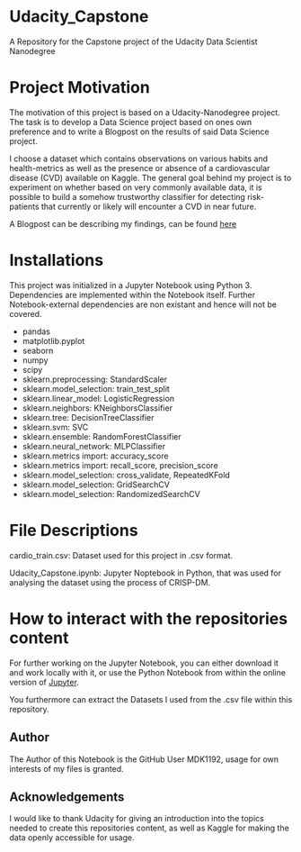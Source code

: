 # Udacity_Capstone
A Repository for the Capstone project of the Udacity Data Scientist Nanodegree

# Project Motivation
The motivation of this project is based on a Udacity-Nanodegree project. The task is to develop a Data Science project based on ones own preference and to write a Blogpost on the results of said Data Science project. 

I choose a dataset which contains observations on various habits and health-metrics as well as the presence or absence of a cardiovascular disease (CVD) available on Kaggle. The general goal behind my project is to experiment on whether based on very commonly available data, it is possible to build a somehow trustworthy classifier for detecting risk-patients that currently or likely will encounter a CVD in near future.

A Blogpost can be describing my findings, can be found [here](https://medium.com/@mdk_57697/efforts-made-in-creating-a-generalized-classifier-for-cardiovascular-diseases-1927c1c6952)

# Installations
This project was initialized in a Jupyter Notebook using Python 3. Dependencies are implemented within the Notebook itself. 
Further Notebook-external dependencies are non existant and hence will not be covered.

- pandas 
- matplotlib.pyplot 
- seaborn 
- numpy
- scipy
- sklearn.preprocessing: StandardScaler
- sklearn.model_selection: train_test_split
- sklearn.linear_model: LogisticRegression
- sklearn.neighbors: KNeighborsClassifier
- sklearn.tree: DecisionTreeClassifier
- sklearn.svm: SVC
- sklearn.ensemble: RandomForestClassifier
- sklearn.neural_network: MLPClassifier
- sklearn.metrics import: accuracy_score
- sklearn.metrics import: recall_score, precision_score
- sklearn.model_selection: cross_validate, RepeatedKFold
- sklearn.model_selection: GridSearchCV
- sklearn.model_selection: RandomizedSearchCV

# File Descriptions

cardio_train.csv: Dataset used for this project in .csv format.

Udacity_Capstone.ipynb: Jupyter Noptebook in Python, that was used for analysing the dataset using the process of CRISP-DM.

# How to interact with the repositories content

For further working on the Jupyter Notebook, you can either download it and work locally with it, or use the Python Notebook from within the online version of [Jupyter](https://jupyter.org/try).

You furthermore can extract the Datasets I used from the .csv file within this repository.

## Author
The Author of this Notebook is the GitHub User MDK1192, usage for own interests of my files is granted.

## Acknowledgements
I would like to thank Udacity for giving an introduction into the topics needed to create this repositories content, as well as Kaggle for making the data openly accessible for usage.



